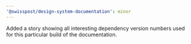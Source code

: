 ```yaml
---
'@swisspost/design-system-documentation': minor
---
```


Added a story showing all interesting dependency version numbers used for this particular build of the documentation.
